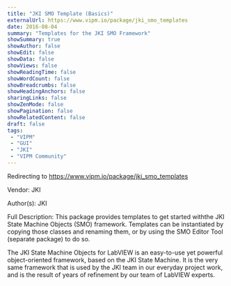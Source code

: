 ```yaml
---
title: "JKI SMO Template (Basics)"
externalUrl: https://www.vipm.io/package/jki_smo_templates
date: 2016-08-04
summary: "Templates for the JKI SMO Framework"
showSummary: true
showAuthor: false
showEdit: false
showData: false
showViews: false
showReadingTime: false
showWordCount: false
showBreadcrumbs: false
showHeadingAnchors: false
sharingLinks: false
showZenMode: false
showPagination: false
showRelatedContent: false
draft: false
tags:
 - "VIPM"
 - "GUI"
 - "JKI"
 - "VIPM Community"
---
```


Redirecting to https://www.vipm.io/package/jki_smo_templates

Vendor: JKI

Author(s): JKI
 
Full Description:
This package provides templates to get started withthe JKI State Machine Objects (SMO) framework.
Templates can be instantiated by copying those classes and renaming them, or by using the SMO Editor Tool (separate package) to do so.

The JKI State Machine Objects for LabVIEW is an easy-to-use yet powerful object-oriented framework, based on the JKI State Machine. It is the very same framework that is used by the JKI team in our everyday project work, and is the result of years of refinement by our team of LabVIEW experts.